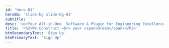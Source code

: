 ```yaml
---
id: 'hero-01'
heroBG: 'slide-bg slide-bg-01'
subtitle: ''
desc: '<p>Your All-in-One  Software & Plugin for Engineering Excellence!</p>'
title: '<h2>We Construct <br> your <span>Dream</span></h2>'
btnSecondaryText: 'Sign Up'
btnPrimaryText: 'Sign Up'
---
```

